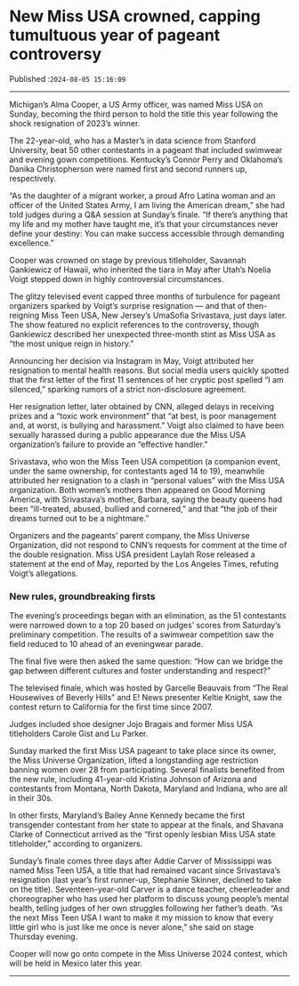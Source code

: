 # New Miss USA crowned, capping tumultuous year of pageant controversy

Published :`2024-08-05 15:16:09`

---

Michigan’s Alma Cooper, a US Army officer, was named Miss USA on Sunday, becoming the third person to hold the title this year following the shock resignation of 2023’s winner.

The 22-year-old, who has a Master’s in data science from Stanford University, beat 50 other contestants in a pageant that included swimwear and evening gown competitions. Kentucky’s Connor Perry and Oklahoma’s Danika Christopherson were named first and second runners up, respectively.

“As the daughter of a migrant worker, a proud Afro Latina woman and an officer of the United States Army, I am living the American dream,” she had told judges during a Q&A session at Sunday’s finale. “If there’s anything that my life and my mother have taught me, it’s that your circumstances never define your destiny: You can make success accessible through demanding excellence.”

Cooper was crowned on stage by previous titleholder, Savannah Gankiewicz of Hawaii, who inherited the tiara in May after Utah’s Noelia Voigt stepped down in highly controversial circumstances.

The glitzy televised event capped three months of turbulence for pageant organizers sparked by Voigt’s surprise resignation — and that of then-reigning Miss Teen USA, New Jersey’s UmaSofia Srivastava, just days later. The show featured no explicit references to the controversy, though Gankiewicz described her unexpected three-month stint as Miss USA as “the most unique reign in history.”

Announcing her decision via Instagram in May, Voigt attributed her resignation to mental health reasons. But social media users quickly spotted that the first letter of the first 11 sentences of her cryptic post spelled “I am silenced,” sparking rumors of a strict non-disclosure agreement.

Her resignation letter, later obtained by CNN, alleged delays in receiving prizes and a “toxic work environment” that “at best, is poor management and, at worst, is bullying and harassment.” Voigt also claimed to have been sexually harassed during a public appearance due the Miss USA organization’s failure to provide an “effective handler.”

Srivastava, who won the Miss Teen USA competition (a companion event, under the same ownership, for contestants aged 14 to 19), meanwhile attributed her resignation to a clash in “personal values” with the Miss USA organization. Both women’s mothers then appeared on Good Morning America, with Srivastava’s mother, Barbara, saying the beauty queens had been “ill-treated, abused, bullied and cornered,” and that “the job of their dreams turned out to be a nightmare.”

Organizers and the pageants’ parent company, the Miss Universe Organization, did not respond to CNN’s requests for comment at the time of the double resignation. Miss USA president Laylah Rose released a statement at the end of May, reported by the Los Angeles Times, refuting Voigt’s allegations.

### New rules, groundbreaking firsts

The evening’s proceedings began with an elimination, as the 51 contestants were narrowed down to a top 20 based on judges’ scores from Saturday’s preliminary competition. The results of a swimwear competition saw the field reduced to 10 ahead of an eveningwear parade.

The final five were then asked the same question: “How can we bridge the gap between different cultures and foster understanding and respect?”

The televised finale, which was hosted by Garcelle Beauvais from “The Real Housewives of Beverly Hills” and E! News presenter Keltie Knight, saw the contest return to California for the first time since 2007.

Judges included shoe designer Jojo Bragais and former Miss USA titleholders Carole Gist and Lu Parker.

Sunday marked the first Miss USA pageant to take place since its owner, the Miss Universe Organization, lifted a longstanding age restriction banning women over 28 from participating. Several finalists benefited from the new rule, including 41-year-old Kristina Johnson of Arizona and contestants from Montana, North Dakota, Maryland and Indiana, who are all in their 30s.

In other firsts, Maryland’s Bailey Anne Kennedy became the first transgender contestant from her state to appear at the finals, and Shavana Clarke of Connecticut arrived as the “first openly lesbian Miss USA state titleholder,” according to organizers.

Sunday’s finale comes three days after Addie Carver of Mississippi was named Miss Teen USA, a title that had remained vacant since Srivastava’s resignation (last year’s first runner-up, Stephanie Skinner, declined to take on the title). Seventeen-year-old Carver is a dance teacher, cheerleader and choreographer who has used her platform to discuss young people’s mental health, telling judges of her own struggles following her father’s death. “As the next Miss Teen USA I want to make it my mission to know that every little girl who is just like me once is never alone,” she said on stage Thursday evening.

Cooper will now go onto compete in the Miss Universe 2024 contest, which will be held in Mexico later this year.

---

